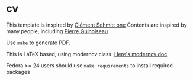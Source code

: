# cv
This template is inspired by [Clément Schmitt one](https://www.overleaf.com/18641045rpqqzvrspxhw#/70195638/)
Contents are inspired by many people, including [Pierre Guinoiseau](https://github.com/peikk0/cv)

Use `make` to generate PDF.

This is LaTeX based, using moderncv class.
[Here's moderncv doc](https://github.com/xdanaux/moderncv/blob/master/manual/moderncv_userguide.v2.pdf)

Fedora >= 24 users should use `make requirements` to install required packages
